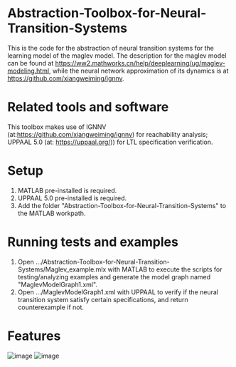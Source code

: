 # Abstraction-Toolbox-for-Neural-Transition-Systems
This is the code for the abstraction of neural transition systems for the learning model of the maglev model. The description for the maglev model can be found at https://ww2.mathworks.cn/help/deeplearning/ug/maglev-modeling.html, while the neural network approximation of its dynamics is at https://github.com/xiangweiming/ignnv.

# Related tools and software
This toolbox makes use of IGNNV (at:https://github.com/xiangweiming/ignnv) for reachability analysis; UPPAAL 5.0 (at: https://uppaal.org/)) for LTL specification verification.

# Setup
1. MATLAB pre-installed is required.
2. UPPAAL 5.0 pre-installed is required.
3. Add the folder "Abstraction-Toolbox-for-Neural-Transition-Systems" to the MATLAB workpath.

# Running tests and examples

1. Open .../Abstraction-Toolbox-for-Neural-Transition-Systems/Maglev_example.mlx with MATLAB to execute the scripts for testing/analyzing examples and generate the model graph named "MaglevModelGraph1.xml".
2. Open .../MaglevModelGraph1.xml with UPPAAL to verify if the neural transition system satisfy certain specifications, and return counterexample if not.

# Features
![image]([https://github.com/aicpslab/Abstraction-Toolbox-for-Neural-Transition-Systems/blob/main/MaglevAbstraction.pdf])
![image]([https://github.com/aicpslab/Abstraction-Toolbox-for-Neural-Transition-Systems/blob/main/MaglevAbstraction2.pdf])
